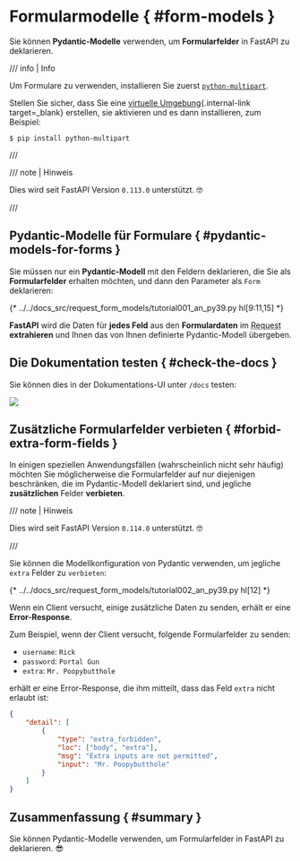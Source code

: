 # Formularmodelle { #form-models }

Sie können **Pydantic-Modelle** verwenden, um **Formularfelder** in FastAPI zu deklarieren.

/// info | Info

Um Formulare zu verwenden, installieren Sie zuerst <a href="https://github.com/Kludex/python-multipart" class="external-link" target="_blank">`python-multipart`</a>.

Stellen Sie sicher, dass Sie eine [virtuelle Umgebung](../virtual-environments.md){.internal-link target=_blank} erstellen, sie aktivieren und es dann installieren, zum Beispiel:

```console
$ pip install python-multipart
```

///

/// note | Hinweis

Dies wird seit FastAPI Version `0.113.0` unterstützt. 🤓

///

## Pydantic-Modelle für Formulare { #pydantic-models-for-forms }

Sie müssen nur ein **Pydantic-Modell** mit den Feldern deklarieren, die Sie als **Formularfelder** erhalten möchten, und dann den Parameter als `Form` deklarieren:

{* ../../docs_src/request_form_models/tutorial001_an_py39.py hl[9:11,15] *}

**FastAPI** wird die Daten für **jedes Feld** aus den **Formulardaten** im <abbr title="Request – Anfrage: Daten, die der Client zum Server sendet">Request</abbr> **extrahieren** und Ihnen das von Ihnen definierte Pydantic-Modell übergeben.

## Die Dokumentation testen { #check-the-docs }

Sie können dies in der Dokumentations-UI unter `/docs` testen:

<div class="screenshot">
<img src="/img/tutorial/request-form-models/image01.png">
</div>

## Zusätzliche Formularfelder verbieten { #forbid-extra-form-fields }

In einigen speziellen Anwendungsfällen (wahrscheinlich nicht sehr häufig) möchten Sie möglicherweise die Formularfelder auf nur diejenigen beschränken, die im Pydantic-Modell deklariert sind, und jegliche **zusätzlichen** Felder **verbieten**.

/// note | Hinweis

Dies wird seit FastAPI Version `0.114.0` unterstützt. 🤓

///

Sie können die Modellkonfiguration von Pydantic verwenden, um jegliche `extra` Felder zu `verbieten`:

{* ../../docs_src/request_form_models/tutorial002_an_py39.py hl[12] *}

Wenn ein Client versucht, einige zusätzliche Daten zu senden, erhält er eine **Error-Response**.

Zum Beispiel, wenn der Client versucht, folgende Formularfelder zu senden:

* `username`: `Rick`
* `password`: `Portal Gun`
* `extra`: `Mr. Poopybutthole`

erhält er eine Error-Response, die ihm mitteilt, dass das Feld `extra` nicht erlaubt ist:

```json
{
    "detail": [
        {
            "type": "extra_forbidden",
            "loc": ["body", "extra"],
            "msg": "Extra inputs are not permitted",
            "input": "Mr. Poopybutthole"
        }
    ]
}
```

## Zusammenfassung { #summary }

Sie können Pydantic-Modelle verwenden, um Formularfelder in FastAPI zu deklarieren. 😎
